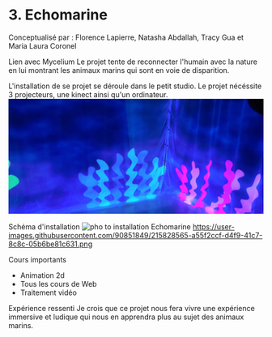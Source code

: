 # 3. Echomarine
Conceptualisé par : 
Florence Lapierre, Natasha Abdallah, Tracy Gua et Maria Laura Coronel

Lien avec Mycelium
Le projet tente de reconnecter l'humain avec la nature en lui montrant les animaux marins qui sont en voie de disparition.

L'installation de se projet se déroule dans le petit studio. Le projet nécéssite 3 projecteurs, une kinect ainsi qu'un ordinateur.
![pho to installation Echomarine](media/echomarine_mur.jpg)

Schéma d'installation
![pho to installation Echomarine](https://user-images.githubusercontent.com/90851849/215828565-a55f2ccf-d4f9-41c7-8c8c-05b6be81c631.png)
https://user-images.githubusercontent.com/90851849/215828565-a55f2ccf-d4f9-41c7-8c8c-05b6be81c631.png

Cours importants 
* Animation 2d
* Tous les cours de Web
* Traitement vidéo

Expérience ressenti
Je crois que ce projet nous fera vivre une expérience immersive et ludique qui nous en apprendra plus au sujet des animaux marins.
